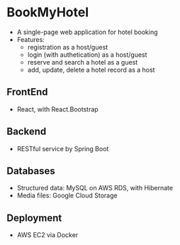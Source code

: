 # BookMyHotel
  - A single-page web application for hotel booking
  - Features:
    - registration as a host/guest
    - login (with authetication) as a host/guest
    - reserve and search a hotel as a guest
    - add, update, delete a hotel record as a host

## FrontEnd
  - React, with React.Bootstrap
## Backend
  - RESTful service by Spring Boot
## Databases
  - Structured data: MySQL on AWS RDS, with Hibernate
  - Media files: Google Cloud Storage
## Deployment
  - AWS EC2 via Docker
